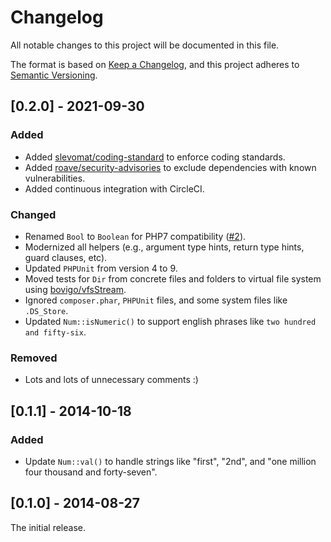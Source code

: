 # Changelog

All notable changes to this project will be documented in this file.

The format is based on [Keep a Changelog](https://keepachangelog.com/en/1.0.0/), and this project adheres to [Semantic Versioning](https://semver.org/spec/v2.0.0.html).

## [0.2.0] - 2021-09-30

### Added

- Added [slevomat/coding-standard](https://github.com/slevomat/coding-standard) to enforce coding standards.
- Added [roave/security-advisories](https://github.com/Roave/SecurityAdvisories) to exclude dependencies with known vulnerabilities.
- Added continuous integration with CircleCI.

### Changed

- Renamed `Bool` to `Boolean` for PHP7 compatibility ([#2](https://github.com/jstewmc/php-helpers/issues/2)).
- Modernized all helpers (e.g., argument type hints, return type hints, guard clauses, etc).
- Updated `PHPUnit` from version 4 to 9.
- Moved tests for `Dir` from concrete files and folders to virtual file system using [bovigo/vfsStream](https://github.com/bovigo/vfsStream).
- Ignored `composer.phar`, `PHPUnit` files, and some system files like `.DS_Store`.
- Updated `Num::isNumeric()` to support english phrases like `two hundred and fifty-six`.

### Removed

- Lots and lots of unnecessary comments :)

## [0.1.1] - 2014-10-18

### Added

- Update `Num::val()` to handle strings like "first", "2nd", and "one million four thousand and forty-seven".

## [0.1.0] - 2014-08-27

The initial release.
